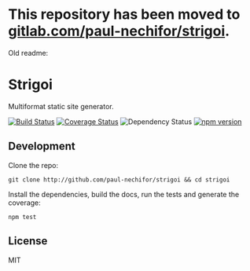 # This repository has been moved to [gitlab.com/paul-nechifor/strigoi](http://gitlab.com/paul-nechifor/strigoi).

Old readme:

# Strigoi

Multiformat static site generator.

[![Build Status](https://travis-ci.org/paul-nechifor/strigoi.svg?branch=master)](https://travis-ci.org/paul-nechifor/strigoi)
[![Coverage Status](https://coveralls.io/repos/paul-nechifor/strigoi/badge.svg)](https://coveralls.io/r/paul-nechifor/strigoi)
![Dependency Status](https://david-dm.org/paul-nechifor/strigoi.svg)
[![npm version](https://badge.fury.io/js/strigoi.svg)](http://badge.fury.io/js/strigoi)

## Development

Clone the repo:

    git clone http://github.com/paul-nechifor/strigoi && cd strigoi

Install the dependencies, build the docs, run the tests and generate the
coverage:

    npm test

## License

MIT
